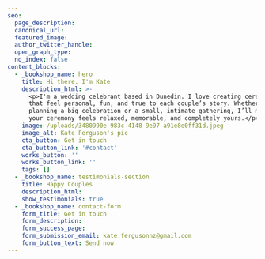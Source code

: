 ```yaml
---
seo:
  page_description:
  canonical_url:
  featured_image:
  author_twitter_handle:
  open_graph_type:
  no_index: false
content_blocks:
  - _bookshop_name: hero
    title: Hi there, I'm Kate
    description_html: >-
      <p>I'm a wedding celebrant based in Dunedin. I love creating ceremonies
      that feel personal, fun, and true to each couple’s story. Whether you’re
      planning a big celebration or a small, intimate gathering, I’ll make sure
      your ceremony feels relaxed, memorable, and completely yours.</p>
    image: /uploads/3480990e-983c-4148-9e97-a91e8e0ff31d.jpeg
    image_alt: Kate Ferguson's pic
    cta_button: Get in touch
    cta_button_link: '#contact'
    works_button: ''
    works_button_link: ''
    tags: []
  - _bookshop_name: testimonials-section
    title: Happy Couples
    description_html:
    show_testimonials: true
  - _bookshop_name: contact-form
    form_title: Get in touch
    form_description:
    form_success_page:
    form_submission_email: kate.fergusonnz@gmail.com
    form_button_text: Send now
---
```


